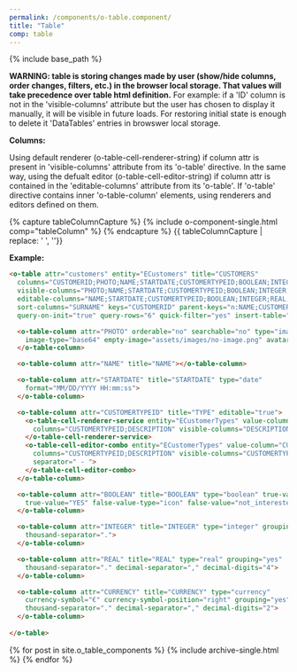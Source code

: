 ```yaml
---
permalink: /components/o-table.component/
title: "Table"
comp: table
---
```


{% include base_path %}



**WARNING: table is storing changes made by user (show/hide columns, order changes, filters, etc.) in the browser local storage. That values will take precedence over table html definition.**
For example: if a 'ID' column is not in the 'visible-columns' attribute but the user has chosen to display it manually, it will be visible in future loads. For restoring initial state is enough to delete it 'DataTables' entries in browswer local storage.


**Columns:**

Using default renderer (o-table-cell-renderer-string) if column attr is present in 'visible-columns' attribute from its 'o-table' directive. 
In the same way, using the defualt editor (o-table-cell-editor-string) if column attr is contained in  the 'editable-columns' attribute from its 'o-table'.
If 'o-table' directive contains inner 'o-table-column' elements, using renderers and editors defined on them.

{% capture tableColumnCapture %}
{% include o-component-single.html comp="tableColumn" %}
{% endcapture %}
{{ tableColumnCapture | replace: '    ', ''}}



**Example:**

```html
<o-table attr="customers" entity="ECustomers" title="CUSTOMERS" 
  columns="CUSTOMERID;PHOTO;NAME;STARTDATE;CUSTOMERTYPEID;BOOLEAN;INTEGER;REAL;CURRENCY" 
  visible-columns="PHOTO;NAME;STARTDATE;CUSTOMERTYPEID;BOOLEAN;INTEGER;REAL;CURRENCY" 
  editable-columns="NAME;STARTDATE;CUSTOMERTYPEID;BOOLEAN;INTEGER;REAL;CURRENCY" 
  sort-columns="SURNAME" keys="CUSTOMERID" parent-keys="n:NAME;CUSTOMERTYPEID" 
  query-on-init="true" query-rows="6" quick-filter="yes" insert-table="yes">

  <o-table-column attr="PHOTO" orderable="no" searchable="no" type="image" 
    image-type="base64" empty-image="assets/images/no-image.png" avatar="yes">
  </o-table-column>

  <o-table-column attr="NAME" title="NAME"></o-table-column>

  <o-table-column attr="STARTDATE" title="STARTDATE" type="date" 
    format="MM/DD/YYYY HH:mm:ss">
  </o-table-column>

  <o-table-column attr="CUSTOMERTYPEID" title="TYPE" editable="true">
    <o-table-cell-renderer-service entity="ECustomerTypes" value-column="CUSTOMERTYPEID" 
      columns="CUSTOMERTYPEID;DESCRIPTION" visible-columns="DESCRIPTION">
    </o-table-cell-renderer-service>
    <o-table-cell-editor-combo entity="ECustomerTypes" value-column="CUSTOMERTYPEID" 
      columns="CUSTOMERTYPEID;DESCRIPTION" visible-columns="CUSTOMERTYPEID;DESCRIPTION" 
      separator=" - ">
    </o-table-cell-editor-combo>
  </o-table-column>

  <o-table-column attr="BOOLEAN" title="BOOLEAN" type="boolean" true-value-type="string" 
    true-value="YES" false-value-type="icon" false-value="not_interested">
  </o-table-column>

  <o-table-column attr="INTEGER" title="INTEGER" type="integer" grouping="yes" 
    thousand-separator=".">
  </o-table-column>

  <o-table-column attr="REAL" title="REAL" type="real" grouping="yes" 
    thousand-separator="." decimal-separator="," decimal-digits="4">
  </o-table-column>

  <o-table-column attr="CURRENCY" title="CURRENCY" type="currency" 
    currency-symbol="€" currency-symbol-position="right" grouping="yes" 
    thousand-separator="." decimal-separator="," decimal-digits="2">
  </o-table-column>
  
</o-table>
```

{% for post in site.o_table_components %}
  {% include archive-single.html %}
{% endfor %}